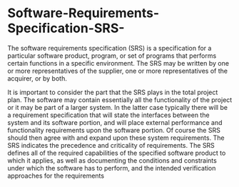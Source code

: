 # Software-Requirements-Specification-SRS-
The software requirements specification (SRS) is a specification for a particular software product, program, or set of programs that performs certain functions in a specific environment. The SRS may be written by one or more representatives of the supplier, one or more representatives of the acquirer, or by both. 

It is important to consider the part that the SRS plays in the total project plan. The software may contain essentially all the functionality of the project or it may be part of a larger system. In the latter case typically there will be a requirement specification that will state the interfaces between the system and its software portion, and will place external performance and functionality requirements upon the software portion. Of course the SRS should then agree with and expand upon these system requirements. The SRS indicates the precedence and criticality of requirements. The SRS defines all of the required capabilities of the specified software product to which it applies, as well as documenting the conditions and constraints under which the software has to perform, and the intended verification approaches for the requirements 
